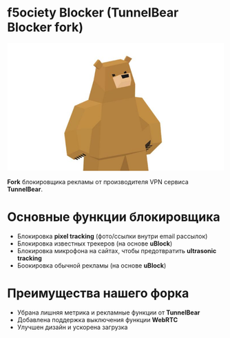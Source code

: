 # f5ociety Blocker (TunnelBear Blocker fork)
![Logo](./TunnelBearBlocker.JPG)

**Fork** блокировщика рекламы от производителя VPN сервиса **TunnelBear**.

# Основные функции блокировщика 
- Блокировка **pixel tracking** (фото/ссылки внутри email рассылок) 
- Блокировка известных трекеров (на основе **uBlock**)
- Блокировка микрофона на сайтах, чтобы предотвратить **ultrasonic tracking**
- Боокировка обычной рекламы (на основе **uBlock**)

# Преимущества нашего форка 
- Убрана лишняя метрика и рекламные функции от **TunnelBear** 
- Добавлена поддержка выключения функции **WebRTC**
- Улучшен дизайн и ускорена загрузка 